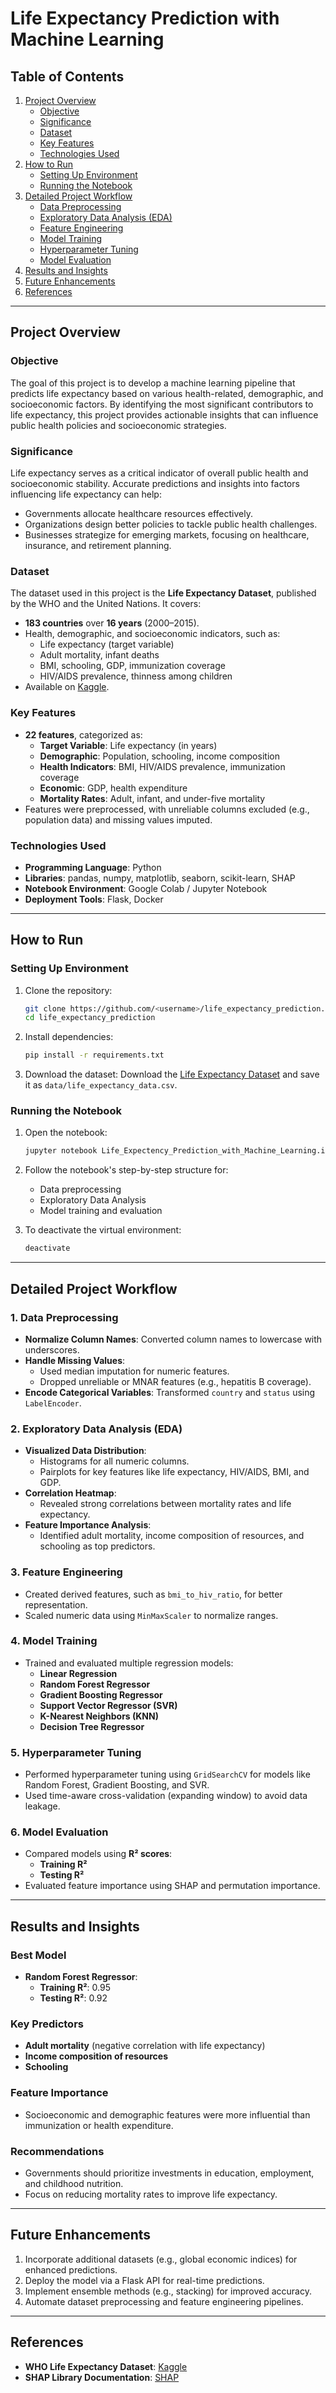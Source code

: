 
# **Life Expectancy Prediction with Machine Learning**

## **Table of Contents**

1. [Project Overview](#project-overview)
   - [Objective](#objective)
   - [Significance](#significance)
   - [Dataset](#dataset)
   - [Key Features](#key-features)
   - [Technologies Used](#technologies-used)
2. [How to Run](#how-to-run)
   - [Setting Up Environment](#setting-up-environment)
   - [Running the Notebook](#running-the-notebook)
3. [Detailed Project Workflow](#detailed-project-workflow)
   - [Data Preprocessing](#data-preprocessing)
   - [Exploratory Data Analysis (EDA)](#exploratory-data-analysis-eda)
   - [Feature Engineering](#feature-engineering)
   - [Model Training](#model-training)
   - [Hyperparameter Tuning](#hyperparameter-tuning)
   - [Model Evaluation](#model-evaluation)
4. [Results and Insights](#results-and-insights)
5. [Future Enhancements](#future-enhancements)
6. [References](#references)

---

## **Project Overview**

### **Objective**
The goal of this project is to develop a machine learning pipeline that predicts life expectancy based on various health-related, demographic, and socioeconomic factors. By identifying the most significant contributors to life expectancy, this project provides actionable insights that can influence public health policies and socioeconomic strategies.

### **Significance**
Life expectancy serves as a critical indicator of overall public health and socioeconomic stability. Accurate predictions and insights into factors influencing life expectancy can help:
- Governments allocate healthcare resources effectively.
- Organizations design better policies to tackle public health challenges.
- Businesses strategize for emerging markets, focusing on healthcare, insurance, and retirement planning.

### **Dataset**
The dataset used in this project is the **Life Expectancy Dataset**, published by the WHO and the United Nations. It covers:
- **183 countries** over **16 years** (2000–2015).
- Health, demographic, and socioeconomic indicators, such as:
  - Life expectancy (target variable)
  - Adult mortality, infant deaths
  - BMI, schooling, GDP, immunization coverage
  - HIV/AIDS prevalence, thinness among children
- Available on [Kaggle](https://www.kaggle.com/datasets/kumarajarshi/life-expectancy-who).

### **Key Features**
- **22 features**, categorized as:
  - **Target Variable**: Life expectancy (in years)
  - **Demographic**: Population, schooling, income composition
  - **Health Indicators**: BMI, HIV/AIDS prevalence, immunization coverage
  - **Economic**: GDP, health expenditure
  - **Mortality Rates**: Adult, infant, and under-five mortality
- Features were preprocessed, with unreliable columns excluded (e.g., population data) and missing values imputed.

### **Technologies Used**
- **Programming Language**: Python
- **Libraries**: pandas, numpy, matplotlib, seaborn, scikit-learn, SHAP
- **Notebook Environment**: Google Colab / Jupyter Notebook
- **Deployment Tools**: Flask, Docker

---

## **How to Run**

### **Setting Up Environment**

1. Clone the repository:
   ```bash
   git clone https://github.com/<username>/life_expectancy_prediction.git
   cd life_expectancy_prediction
   ```

2. Install dependencies:
   ```bash
   pip install -r requirements.txt
   ```

3. Download the dataset:
   Download the [Life Expectancy Dataset](https://www.kaggle.com/datasets/kumarajarshi/life-expectancy-who) and save it as `data/life_expectancy_data.csv`.

### **Running the Notebook**

1. Open the notebook:
   ```bash
   jupyter notebook Life_Expectency_Prediction_with_Machine_Learning.ipynb
   ```

2. Follow the notebook's step-by-step structure for:
   - Data preprocessing
   - Exploratory Data Analysis
   - Model training and evaluation

3. To deactivate the virtual environment:
   ```bash
   deactivate
   ```

---

## **Detailed Project Workflow**

### **1. Data Preprocessing**
- **Normalize Column Names**: Converted column names to lowercase with underscores.
- **Handle Missing Values**:
  - Used median imputation for numeric features.
  - Dropped unreliable or MNAR features (e.g., hepatitis B coverage).
- **Encode Categorical Variables**: Transformed `country` and `status` using `LabelEncoder`.

### **2. Exploratory Data Analysis (EDA)**
- **Visualized Data Distribution**:
  - Histograms for all numeric columns.
  - Pairplots for key features like life expectancy, HIV/AIDS, BMI, and GDP.
- **Correlation Heatmap**:
  - Revealed strong correlations between mortality rates and life expectancy.
- **Feature Importance Analysis**:
  - Identified adult mortality, income composition of resources, and schooling as top predictors.

### **3. Feature Engineering**
- Created derived features, such as `bmi_to_hiv_ratio`, for better representation.
- Scaled numeric data using `MinMaxScaler` to normalize ranges.

### **4. Model Training**
- Trained and evaluated multiple regression models:
  - **Linear Regression**
  - **Random Forest Regressor**
  - **Gradient Boosting Regressor**
  - **Support Vector Regressor (SVR)**
  - **K-Nearest Neighbors (KNN)**
  - **Decision Tree Regressor**

### **5. Hyperparameter Tuning**
- Performed hyperparameter tuning using `GridSearchCV` for models like Random Forest, Gradient Boosting, and SVR.
- Used time-aware cross-validation (expanding window) to avoid data leakage.

### **6. Model Evaluation**
- Compared models using **R² scores**:
  - **Training R²**
  - **Testing R²**
- Evaluated feature importance using SHAP and permutation importance.

---

## **Results and Insights**

### **Best Model**
- **Random Forest Regressor**:
  - **Training R²**: 0.95
  - **Testing R²**: 0.92

### **Key Predictors**
- **Adult mortality** (negative correlation with life expectancy)
- **Income composition of resources**
- **Schooling**

### **Feature Importance**
- Socioeconomic and demographic features were more influential than immunization or health expenditure.

### **Recommendations**
- Governments should prioritize investments in education, employment, and childhood nutrition.
- Focus on reducing mortality rates to improve life expectancy.

---

## **Future Enhancements**
1. Incorporate additional datasets (e.g., global economic indices) for enhanced predictions.
2. Deploy the model via a Flask API for real-time predictions.
3. Implement ensemble methods (e.g., stacking) for improved accuracy.
4. Automate dataset preprocessing and feature engineering pipelines.

---

## **References**
- **WHO Life Expectancy Dataset**: [Kaggle](https://www.kaggle.com/datasets/kumarajarshi/life-expectancy-who)
- **SHAP Library Documentation**: [SHAP](https://shap.readthedocs.io/)
